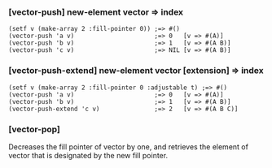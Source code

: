 ### [vector-push] new-element vector => index

~~~
(setf v (make-array 2 :fill-pointer 0)) ;=> #()
(vector-push 'a v)                      ;=> 0   [v => #(A)]
(vector-push 'b v)                      ;=> 1   [v => #(A B)]
(vector-push 'c v)                      ;=> NIL [v => #(A B)]
~~~

### [vector-push-extend] new-element vector \[extension\] => index

~~~
(setf v (make-array 2 :fill-pointer 0 :adjustable t) ;=> #()
(vector-push 'a v)                      ;=> 0   [v => #(A)]
(vector-push 'b v)                      ;=> 1   [v => #(A B)]
(vector-push-extend 'c v)               ;=> 2   [v => #(A B C)]
~~~

### [vector-pop]

Decreases the fill pointer of vector by one, and retrieves the element of vector that is designated by the new fill pointer.
